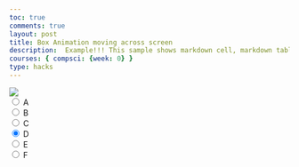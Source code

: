 ```yaml
---
toc: true
comments: true
layout: post
title: Box Animation moving across screen
description:  Example!!! This sample shows markdown cell, markdown table, markdown code fencing, and code cells.
courses: { compsci: {week: 0} }
type: hacks
---
```


<body>
    <div>
        <canvas id="spriteContainer"> <!-- Within the base div is a canvas. An HTML canvas is used only for graphics. It allows the user to access some basic functions related to the image created on the canvas (including animation) -->
            <img id="pinky" src="{{site.baseurl}}/images/pinky.png">
        </canvas>
        <div id="controls"> <!--basic radio buttons which can be used to check whether each individual animaiton works -->
            <input type="radio" name="animation" id="A" checked>
            <label for="A">A</label><br>
            <input type="radio" name="animation" id="B">
            <label for="B">B</label><br>
            <input type="radio" name="animation" id="C">
            <label for="C">C</label><br>
            <input type="radio" name="animation" id="D" checked>
            <label for="D">D</label><br>
            <input type="radio" name="animation" id="E">
            <label for="E">E</label><br>
            <input type="radio" name="animation" id="F">
            <label for="F">F</label><br>
        </div>
    </div>
</body>
<script>
    // start on page load
    window.addEventListener('load', function () {
        const canvas = document.getElementById('spriteContainer');
        const ctx = canvas.getContext('2d');
        const SPRITE_WIDTH = 71;  // matches sprite pixel width
        const SPRITE_HEIGHT = 71; // matches sprite pixel height
        const SCALE_FACTOR = 2;  // control size of sprite on canvas
        const DESIRED_FRAME_RATE = 3; // 3 frames per second
        const FRAME_INTERVAL = 1000 / DESIRED_FRAME_RATE;
        const animationData = {
            'A': {
                frameLimit: 3,
                x: 18, // X position for 'idle' animation
                y: -2, // Y position for 'idle' animation
            },
            'B': {
                frameLimit: 3,
                x: 18, // X position for 'barking' animation
                y: -2, // Y position for 'barking' animation
            },
            'C': {
                frameLimit: 5,
                x: 18, // X position for 'walking' animation
                y: -2, // Y position for 'walking' animation
            },
            'D': {
                frameLimit: 4,
                x: 18, // X position for 'walking' animation
                y: -2, // Y position for 'walking' animation
            },
            'E': {
                frameLimit: 3,
                x: 18, // X position for 'walking' animation
                y: -2, // Y position for 'walking' animation
            },
            'F': {
                frameLimit: 2,
                x: 18, // X position for 'walking' animation
                y: -2, // Y position for 'walking' animation
            }
        };
          // number of frames per row, this code assumes each row is different
        // const FRAME_RATE = 15;  // not used
        canvas.width = SPRITE_WIDTH * SCALE_FACTOR;
        canvas.height = SPRITE_HEIGHT * SCALE_FACTOR;
        class Strawberry {
            constructor() {
                this.image = document.getElementById("pinky");
                this.spriteWidth = SPRITE_WIDTH;
                this.spriteHeight = SPRITE_HEIGHT;
                this.width = this.spriteWidth;
                this.height = this.spriteHeight;
                this.x = 0;
                this.y = 0;
                this.scale = SCALE_FACTOR;
                this.minFrame = 0;
                this.frameY = 0;
                this.frameX = 0;
                this.maxFrame = 0;
            }
            setFrameLimit(limit) {
                this.maxFrame = limit;
            }
            setPosition(x, y) {
                this.x = x;
                this.y = y;
            }
            // draw object
            draw(context) {
                context.drawImage(
                    this.image,
                    this.frameX * this.spriteWidth,
                    this.frameY * this.spriteHeight,
                    this.spriteWidth,
                    this.spriteHeight,
                    this.x,
                    this.y,
                    this.width * this.scale,
                    this.height * this.scale
                );
            }
            // update frameX of object
            update() {
                if (this.frameX < this.maxFrame) {
                    this.frameX++;
                } else {
                    this.frameX = 0;
                }
            }
        }
        // object
        const strawberry = new Strawberry();
        // update frameY of husky object, action from idle, bark, walk, and other radio controls
        const controls = document.getElementById('controls');
        controls.addEventListener('click', function (event) {
            if (event.target.tagName === 'INPUT') {
                const selectedAnimation = event.target.id;
                const animationInfo = animationData[selectedAnimation];
                if (animationInfo) {
                    husky.setFrameLimit(animationInfo.frameLimit);
                    husky.setPosition(animationInfo.x, animationInfo.y);
                }
                switch (selectedAnimation) {
                    case 'A':
                        husky.frameY = 0;
                        break;
                    case 'B':
                        husky.frameY = 1;
                        break;
                    case 'C':
                        husky.frameY = 2;
                        break;
                     case 'D':
                        husky.frameY = 3;
                        break;
                     case 'E':
                        husky.frameY = 4;
                        break;
                     case 'F':
                        husky.frameY = 5;
                        break;
                }
            }
        });
        let lastTimestamp = 0;
        // Animation recursive control function
        function animate(timestamp) {
            const deltaTime = timestamp - lastTimestamp;
            if (deltaTime >= FRAME_INTERVAL) {
                // Clears the canvas to remove the previous frame.
                ctx.clearRect(0, 0, canvas.width, canvas.height);
                // Draws the current frame of the sprite.
                strawberry.draw(ctx);
                // Updates the `frameX` property to prepare for the next frame in the sprite sheet.
                strawberry.update();
                // Uses `requestAnimationFrame` to synchronize the animation loop with the display's refresh rate,
                // ensuring smooth visuals.
                lastTimestamp = timestamp;
                }
            requestAnimationFrame(animate);
        }
        // run 1st animate
        animate();
    });
</script>